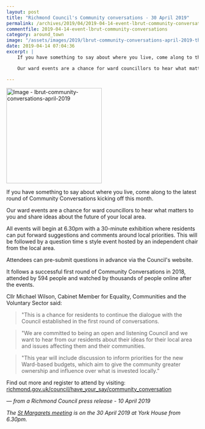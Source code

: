 ```yaml
---
layout: post
title: "Richmond Council's Community conversations - 30 April 2019"
permalink: /archives/2019/04/2019-04-14-event-lbrut-community-conversations
commentfile: 2019-04-14-event-lbrut-community-conversations
category: around_town
image: "/assets/images/2019/lbrut-community-conversations-april-2019-thumb.jpg"
date: 2019-04-14 07:04:36
excerpt: |
    If you have something to say about where you live, come along to the latest round of Community Conversations kicking off this month.

    Our ward events are a chance for ward councillors to hear what matters to you and share ideas about the future of your local area.

---
```

<a href="/assets/images/2019/lbrut-community-conversations-april-2019.jpg" title="Click for a larger image"><img src="/assets/images/2019/lbrut-community-conversations-april-2019-thumb.jpg" width="250" alt="Image - lbrut-community-conversations-april-2019"  class="photo right"/></a>

If you have something to say about where you live, come along to the latest round of Community Conversations kicking off this month.

Our ward events are a chance for ward councillors to hear what matters to you and share ideas about the future of your local area.

All events will begin at 6.30pm with a 30-minute exhibition where residents can put forward suggestions and comments around local priorities. This will be followed by a question time s style event hosted by an independent chair from the local area.

Attendees can pre-submit questions in advance via the Council's website.

It follows a successful first round of Community Conversations in 2018, attended by 594 people and watched by thousands of people online after the events.

Cllr Michael Wilson, Cabinet Member for Equality, Communities and the Voluntary Sector said:

> "This is a chance for residents to continue the dialogue with the Council established in the first round of conversations.

> "We are committed to being an open and listening Council and we want to hear from our residents about their ideas for their local area and issues affecting them and their communities.

> "This year will include discussion to inform priorities for the new Ward-based budgets, which aim to give the community greater ownership and influence over what is invested locally."


Find out more and register to attend by visiting: [richmond.gov.uk/council/have_your_say/community_conversation](https://richmond.gov.uk/council/have_your_say/community_conversation)

<cite>&mdash; from a Richmond Council press release - 10 April 2019</cite>

*The [St Margarets meeting](https://www.eventbrite.co.uk/e/st-margarets-north-twickenham-and-twickenham-riverside-tickets-59953471447) is on the 30 April 2019 at York House from 6.30pm.*
